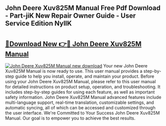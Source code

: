 ## John Deere Xuv825M Manual Free Pdf Download - Part-jiK New Repair Owner Guide - User Service Edition NylIK

# <h2><a href="http://bc88229.oget.top/?id=John+Deere+Xuv825M+Manual">🔗Download New 👉🔴 John Deere Xuv825M Manual</a></h2>

[![John Deere Xuv825M Manual new download](https://i.imgur.com/5g1atiW.png)](http://bc88229.oget.top/?id=John+Deere+Xuv825M+Manual)
Your new John Deere Xuv825M Manual is now ready to use. This user manual provides a step-by-step guide to help you install, operate, and maintain your product. Before using your John Deere Xuv825M Manual, please refer to this user manual for detailed instructions on product setup, operation, and troubleshooting. It includes step-by-step guides for using each feature, as well as important safety information. John Deere Xuv825M Manual advanced features include multi-language support, real-time translation, customizable settings, and automatic syncing, all of which can be accessed and customized through the user interface. We're Committed to Your Success John Deere Xuv825M Manual. Our goal is to empower you to achieve the best results.
